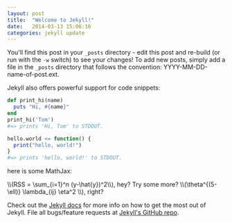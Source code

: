 ```yaml
---
layout: post
title:  "Welcome to Jekyll!"
date:   2014-03-13 15:06:16
categories: jekyll update
---
```


You'll find this post in your `_posts` directory - edit this post and re-build (or run with the `-w` switch) to see your changes!
To add new posts, simply add a file in the `_posts` directory that follows the convention: YYYY-MM-DD-name-of-post.ext.

Jekyll also offers powerful support for code snippets:

```ruby
def print_hi(name)
  puts "Hi, #{name}"
end
print_hi('Tom')
#=> prints 'Hi, Tom' to STDOUT.
```

```r
hello.world <= function() {
  print("hello, world!")
}
#=> prints 'hello, world!' to STDOUT.
```


here is some MathJax:

<span>\\\\(RSS = \\sum\_{i=1}^n (y-\\hat{y})^2\\\\)</span>, hey? Try some more? <span>\\\\(\\theta^{(5-\\ell)} \\lambda\_{ij} \eta^2 \\\\)</span>, right?


Check out the [Jekyll docs][jekyll] for more info on how to get the most out of Jekyll. File all bugs/feature requests at [Jekyll's GitHub repo][jekyll-gh].

[jekyll-gh]: https://github.com/mojombo/jekyll
[jekyll]:    http://jekyllrb.com
